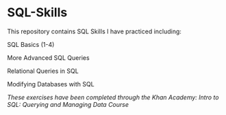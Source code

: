 # SQL-Skills
This repository contains SQL Skills I have practiced including:

SQL Basics (1-4)

More Advanced SQL Queries

Relational Queries in SQL

Modifying Databases with SQL

*These exercises have been completed through the Khan Academy: Intro to SQL: Querying and Managing Data Course*

